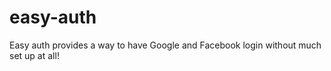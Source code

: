 # easy-auth

Easy auth provides a way to have Google and Facebook login without much set up at all!
